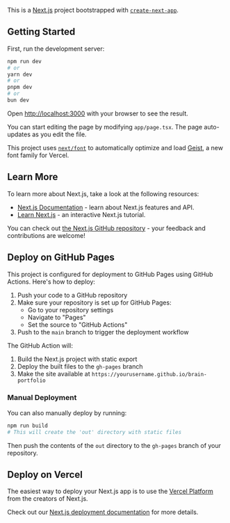 This is a [Next.js](https://nextjs.org) project bootstrapped with [`create-next-app`](https://nextjs.org/docs/app/api-reference/cli/create-next-app).

## Getting Started

First, run the development server:

```bash
npm run dev
# or
yarn dev
# or
pnpm dev
# or
bun dev
```

Open [http://localhost:3000](http://localhost:3000) with your browser to see the result.

You can start editing the page by modifying `app/page.tsx`. The page auto-updates as you edit the file.

This project uses [`next/font`](https://nextjs.org/docs/app/building-your-application/optimizing/fonts) to automatically optimize and load [Geist](https://vercel.com/font), a new font family for Vercel.

## Learn More

To learn more about Next.js, take a look at the following resources:

- [Next.js Documentation](https://nextjs.org/docs) - learn about Next.js features and API.
- [Learn Next.js](https://nextjs.org/learn) - an interactive Next.js tutorial.

You can check out [the Next.js GitHub repository](https://github.com/vercel/next.js) - your feedback and contributions are welcome!

## Deploy on GitHub Pages

This project is configured for deployment to GitHub Pages using GitHub Actions. Here's how to deploy:

1. Push your code to a GitHub repository
2. Make sure your repository is set up for GitHub Pages:
   - Go to your repository settings
   - Navigate to "Pages"
   - Set the source to "GitHub Actions"
3. Push to the `main` branch to trigger the deployment workflow

The GitHub Action will:
1. Build the Next.js project with static export
2. Deploy the built files to the `gh-pages` branch
3. Make the site available at `https://yourusername.github.io/brain-portfolio`

### Manual Deployment

You can also manually deploy by running:

```bash
npm run build
# This will create the 'out' directory with static files
```

Then push the contents of the `out` directory to the `gh-pages` branch of your repository.

## Deploy on Vercel

The easiest way to deploy your Next.js app is to use the [Vercel Platform](https://vercel.com/new?utm_medium=default-template&filter=next.js&utm_source=create-next-app&utm_campaign=create-next-app-readme) from the creators of Next.js.

Check out our [Next.js deployment documentation](https://nextjs.org/docs/app/building-your-application/deploying) for more details.

